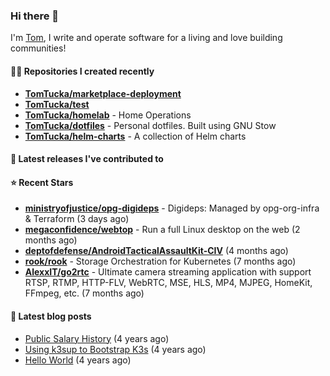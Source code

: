 ### Hi there 👋

I'm [Tom](https://tomwithers.dev), I write and operate software for a living and love building communities! 

#### 👨‍💻 Repositories I created recently
- **[TomTucka/marketplace-deployment](https://github.com/TomTucka/marketplace-deployment)**
- **[TomTucka/test](https://github.com/TomTucka/test)**
- **[TomTucka/homelab](https://github.com/TomTucka/homelab)** - Home Operations
- **[TomTucka/dotfiles](https://github.com/TomTucka/dotfiles)** - Personal dotfiles. Built using  GNU Stow
- **[TomTucka/helm-charts](https://github.com/TomTucka/helm-charts)** - A collection of Helm charts

#### 🚀 Latest releases I've contributed to



#### ⭐ Recent Stars


- **[ministryofjustice/opg-digideps](https://github.com/ministryofjustice/opg-digideps)** - Digideps: Managed by opg-org-infra &amp; Terraform (3 days ago)
- **[megaconfidence/webtop](https://github.com/megaconfidence/webtop)** - Run a full Linux desktop on the web (2 months ago)
- **[deptofdefense/AndroidTacticalAssaultKit-CIV](https://github.com/deptofdefense/AndroidTacticalAssaultKit-CIV)** (4 months ago)
- **[rook/rook](https://github.com/rook/rook)** - Storage Orchestration for Kubernetes (7 months ago)
- **[AlexxIT/go2rtc](https://github.com/AlexxIT/go2rtc)** - Ultimate camera streaming application with support RTSP, RTMP, HTTP-FLV, WebRTC, MSE, HLS, MP4, MJPEG, HomeKit, FFmpeg, etc. (7 months ago)

#### 📄 Latest blog posts
- [Public Salary History](https://tomwithers.dev/posts/public-salary-history/) (4 years ago)
- [Using k3sup to Bootstrap K3s](https://tomwithers.dev/posts/k3s-bootstrap/) (4 years ago)
- [Hello World](https://tomwithers.dev/posts/hello-world/) (4 years ago)
